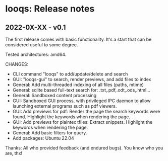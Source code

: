 # looqs: Release notes


## 2022-0X-XX - v0.1
The first release comes with basic functionality. It's a start that can be considered useful to some degree.

Tested architectures: amd64.

CHANGES: 
- CLI command "looqs" to add/update/delete and search 
- GUI: "looqs-gui" to search, render previews, and add files
to index 
- General: Add multi-threaded indexing of all files (paths, mtime)
- General: sqlite based full-text search for: .txt,.pdf,.odt,.ods,.html...
- General: Sandboxed content processing
- GUI: Sandboxed GUI process, with privileged IPC daemon to allow launching external programs such as pdf viewers.
- GUI: Add previews for pdf: Render the page the search keywords were found. Highlight the keywords when rendering the page. 
- GUI: Add previews for plaintex tfiles: Extract snippets. Highlight the keywords when rendering the page. 
- General: Add basic filters for query.
- Add packages: Ubuntu 22.04

Thanks: All who provided feedback (and endured bugs). You know who you are, thx!
